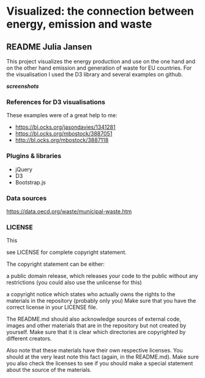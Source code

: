 # Visualized: the connection between energy, emission and waste
## README Julia Jansen

This project visualizes the energy production and use on the one hand and on the other hand emission and generation of waste for EU countries. For the visualisation I used the D3 library and several examples on github.  

*****screenshots*****

### References for D3 visualisations
These examples were of a great help to me:
- https://bl.ocks.org/jasondavies/1341281
- https://bl.ocks.org/mbostock/3887051
- http://bl.ocks.org/mbostock/3887118

### Plugins & libraries
- jQuery
- D3
- Bootstrap.js

### Data sources

https://data.oecd.org/waste/municipal-waste.htm


### LICENSE
This 

see LICENSE for complete copyright statement. 

The copyright statement can be either:

a public domain release, which releases your code to the public without any restrictions (you could also use the unlicense for this)

a copyright notice which states who actually owns the rights to the materials in the repository (probably only you)
Make sure that you have the correct license in your LICENSE file.

The README.md should also acknowledge sources of external code, images and other materials that are in the repository but not created by yourself. Make sure that it is clear which directories are copyrighted by different creators.

Also note that these materials have their own respective licenses. You should at the very least note this fact (again, in the README.md). Make sure you also check the licenses to see if you should make a special statement about the source of the materials.